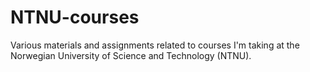 # NTNU-courses

Various materials and assignments related to courses I'm taking at the Norwegian University of Science and Technology (NTNU).
